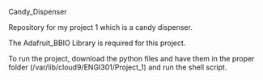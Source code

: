 Candy_Dispenser

Repository for my project 1 which is a candy dispenser.

The Adafruit_BBIO Library is required for this project.

To run the project, download the python files and have them in the proper folder (/var/lib/cloud9/ENGI301/Project_1) and run the shell script.
